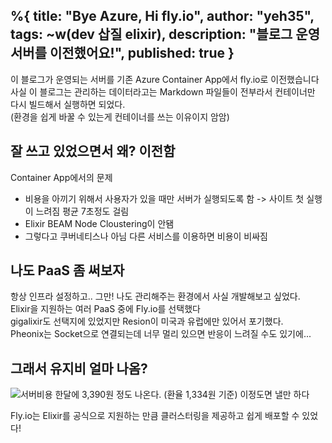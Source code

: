 
%{
title: "Bye Azure, Hi fly.io",
author: "yeh35",
tags: ~w(dev 삽질 elixir),
description: "블로그 운영 서버를 이전했어요!",
published: true
}
---

이 블로그가 운영되는 서버를 기존 Azure Container App에서 fly.io로 이전했습니다   
사실 이 블로그는 관리하는 데이터라고는 Markdown 파일들이 전부라서 컨테이너만 다시 빌드해서 실행하면 되었다.   
(환경을 쉽게 바꿀 수 있는게 컨테이너를 쓰는 이유이지 암암)

## 잘 쓰고 있었으면서 왜? 이전함
Container App에서의 문제
- 비용을 아끼기 위해서 사용자가 있을 때만 서버가 실행되도록 함 -> 사이트 첫 실행이 느려짐 평균 7초정도 걸림
- Elixir BEAM Node Cloustering이 안됌 
- 그렇다고 쿠버네티스나 아님 다른 서비스를 이용하면 비용이 비싸짐

## 나도 PaaS 좀 써보자
항상 인프라 설정하고.. 그만! 나도 관리해주는 환경에서 사실 개발해보고 싶었다.   
Elixir을 지원하는 여러 PaaS 중에 Fly.io를 선택했다   
gigalixir도 선택지에 있었지만 Resion이 미국과 유럽에만 있어서 포기했다.    
Pheonix는 Socket으로 연결되는데 너무 멀리 있으면 반응이 느려질 수도 있기에...   

## 그래서 유지비 얼마 나옴?
![서버비용](/images/posts/507bd8f0-c531-4269-9897-2fab4d97c38d.png)
한달에 3,390원 정도 나온다. (환율 1,334원 기준) 이정도면 낼만 하다   

Fly.io는 Elixir를 공식으로 지원하는 만큼 클러스터링을 제공하고 쉽게 배포할 수 있었다!